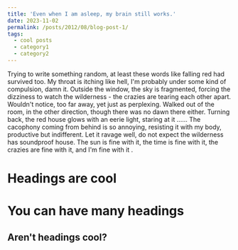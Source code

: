 ```yaml
---
title: 'Even when I am asleep, my brain still works.'
date: 2023-11-02
permalink: /posts/2012/08/blog-post-1/
tags:
  - cool posts
  - category1
  - category2
---
```


Trying to write something random, at least these words like falling red had survived too.
My throat is itching like hell, I'm probably under some kind of compulsion, damn it. Outside the window, the sky is fragmented, forcing the dizziness to watch the wilderness - the crazies are tearing each other apart. Wouldn't notice, too far away, yet just as perplexing. Walked out of the room, in the other direction, though there was no dawn there either. Turning back, the red house glows with an eerie light, staring at it ...... The cacophony coming from behind is so annoying, resisting it with my body, productive but indifferent. Let it ravage well, do not expect the wilderness has soundproof house.
The sun is fine with it, the time is fine with it, the crazies are fine with it, and I'm fine with it .

Headings are cool
======

You can have many headings
======

Aren't headings cool?
------
